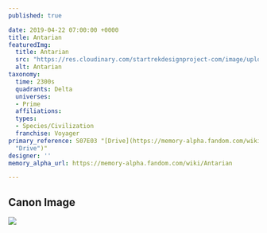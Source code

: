 ```yaml
---
published: true

date: 2019-04-22 07:00:00 +0000
title: Antarian
featuredImg:
  title: Antarian
  src: "https://res.cloudinary.com/startrekdesignproject-com/image/upload/v1555956448/Antarian.png"
  alt: Antarian
taxonomy:
  time: 2300s
  quadrants: Delta
  universes:
  - Prime
  affiliations:
  types:
  - Species/Civilization
  franchise: Voyager
primary_reference: S07E03 "[Drive](https://memory-alpha.fandom.com/wiki/Drive
  "Drive")"
designer: ''
memory_alpha_url: https://memory-alpha.fandom.com/wiki/Antarian

---
```

## Canon Image

![](https://res.cloudinary.com/startrekdesignproject-com/image/upload/v1555956449/Antarian1.jpg)